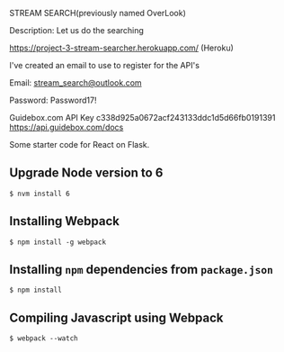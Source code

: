 STREAM SEARCH(previously named OverLook)

Description:
Let us do the searching

https://project-3-stream-searcher.herokuapp.com/ (Heroku) 

I've created an email to use to register for the API's

Email:
stream_search@outlook.com

Password:
Password17!

Guidebox.com
API Key c338d925a0672acf243133ddc1d5d66fb0191391
https://api.guidebox.com/docs

Some starter code for React on Flask.
  
## Upgrade Node version to 6

```$ nvm install 6```

## Installing Webpack

```$ npm install -g webpack```

## Installing `npm` dependencies from `package.json`

```$ npm install```

## Compiling Javascript using Webpack

```$ webpack --watch```
